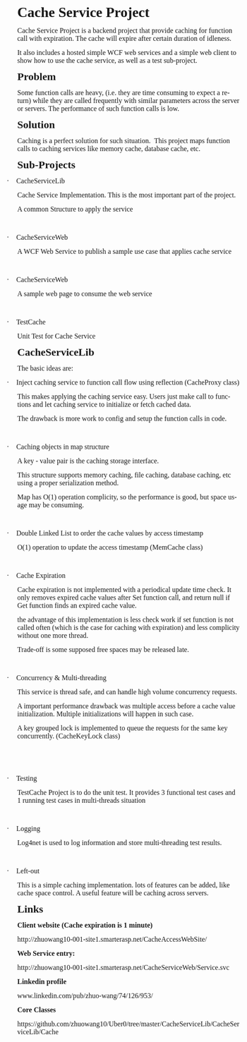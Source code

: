 <html>

<head>
<meta http-equiv=Content-Type content="text/html; charset=gb2312">
<meta name=Generator content="Microsoft Word 12 (filtered)">
<style>

</style>

</head>

<body lang=EN-US link=blue vlink=purple>

<div class=WordSection1>

<p class=MsoNormal style='line-height:normal'><b><span style='font-size:24.0pt;
font-family:"Times New Roman","serif"'>Cache Service Project</span></b></p>

<p class=MsoNormal style='line-height:normal'><span style='font-size:12.0pt;
font-family:"Times New Roman","serif"'>Cache Service Project is a backend
project that provide caching for function call with expiration. The cache will
expire after certain duration of idleness.</span></p>

<p class=MsoNormal style='line-height:normal'><span style='font-size:12.0pt;
font-family:"Times New Roman","serif"'>It also includes a hosted simple WCF web
services and a simple web client to show how to use the cache service, as well
as a test sub-project.</span></p>

<p class=MsoNormal style='line-height:normal'><b><span style='font-size:18.0pt;
font-family:"Times New Roman","serif"'>Problem</span></b></p>

<p class=MsoNormal style='line-height:normal'><span style='font-size:12.0pt;
font-family:"Times New Roman","serif"'>Some function calls are heavy, (i.e.
they are time consuming to expect a return) while they are called frequently
with similar parameters across the server or servers. The performance of such
function calls is low.</span></p>

<p class=MsoNormal style='line-height:normal'><b><span style='font-size:18.0pt;
font-family:"Times New Roman","serif"'>Solution</span></b></p>

<p class=MsoNormal style='line-height:normal'><span style='font-size:12.0pt;
font-family:"Times New Roman","serif"'>Caching is a perfect solution for such
situation. &nbsp;This project maps function calls to caching services like
memory cache, database cache, etc.</span></p>

<p class=MsoNormal style='line-height:normal'><b><span style='font-size:18.0pt;
font-family:"Times New Roman","serif"'>Sub-Projects</span></b></p>

<p class=MsoListParagraphCxSpFirst style='text-indent:-.25in;line-height:normal'><span
style='font-size:12.0pt;font-family:Symbol'>·<span style='font:7.0pt "Times New Roman"'>&nbsp;&nbsp;&nbsp;&nbsp;&nbsp;&nbsp;
</span></span><span style='font-size:12.0pt;font-family:"Times New Roman","serif"'>CacheServiceLib</span></p>

<p class=MsoListParagraphCxSpMiddle style='line-height:normal'><span
style='font-size:12.0pt;font-family:"Times New Roman","serif"'>Cache Service
Implementation. This is the most important part of the project.</span></p>

<p class=MsoListParagraphCxSpMiddle style='line-height:normal'><span
style='font-size:12.0pt;font-family:"Times New Roman","serif"'>A common
Structure to apply the service</span></p>

<p class=MsoListParagraphCxSpMiddle style='line-height:normal'><span
style='font-size:12.0pt;font-family:"Times New Roman","serif"'>&nbsp;</span></p>

<p class=MsoListParagraphCxSpMiddle style='text-indent:-.25in;line-height:normal'><span
style='font-size:12.0pt;font-family:Symbol'>·<span style='font:7.0pt "Times New Roman"'>&nbsp;&nbsp;&nbsp;&nbsp;&nbsp;&nbsp;
</span></span><span style='font-size:12.0pt;font-family:"Times New Roman","serif"'>CacheServiceWeb</span></p>

<p class=MsoListParagraphCxSpMiddle style='line-height:normal'><span
style='font-size:12.0pt;font-family:"Times New Roman","serif"'>A WCF Web Service
to publish a sample use case that applies cache service</span></p>

<p class=MsoListParagraphCxSpMiddle style='line-height:normal'><span
style='font-size:12.0pt;font-family:"Times New Roman","serif"'>&nbsp;</span></p>

<p class=MsoListParagraphCxSpMiddle style='text-indent:-.25in;line-height:normal'><span
style='font-size:12.0pt;font-family:Symbol'>·<span style='font:7.0pt "Times New Roman"'>&nbsp;&nbsp;&nbsp;&nbsp;&nbsp;&nbsp;
</span></span><span style='font-size:12.0pt;font-family:"Times New Roman","serif"'>CacheServiceWeb</span></p>

<p class=MsoListParagraphCxSpMiddle style='line-height:normal'><span
style='font-size:12.0pt;font-family:"Times New Roman","serif"'>A sample web
page to consume the web service</span></p>

<p class=MsoListParagraphCxSpMiddle style='line-height:normal'><span
style='font-size:12.0pt;font-family:"Times New Roman","serif"'>&nbsp;</span></p>

<p class=MsoListParagraphCxSpMiddle style='text-indent:-.25in;line-height:normal'><span
style='font-size:12.0pt;font-family:Symbol'>·<span style='font:7.0pt "Times New Roman"'>&nbsp;&nbsp;&nbsp;&nbsp;&nbsp;&nbsp;
</span></span><span style='font-size:12.0pt;font-family:"Times New Roman","serif"'>TestCache</span></p>

<p class=MsoListParagraphCxSpLast style='line-height:normal'><span
style='font-size:12.0pt;font-family:"Times New Roman","serif"'>Unit Test for
Cache Service</span></p>

<p class=MsoNormal style='line-height:normal'><b><span style='font-size:18.0pt;
font-family:"Times New Roman","serif"'>CacheServiceLib</span></b></p>

<p class=MsoNormal style='line-height:normal'><span style='font-size:12.0pt;
font-family:"Times New Roman","serif"'>The basic ideas are:</span></p>

<p class=MsoListParagraphCxSpFirst style='text-indent:-.25in;line-height:normal'><span
style='font-size:12.0pt;font-family:Symbol'>·<span style='font:7.0pt "Times New Roman"'>&nbsp;&nbsp;&nbsp;&nbsp;&nbsp;&nbsp;
</span></span><span style='font-size:12.0pt;font-family:"Times New Roman","serif"'>Inject
caching service to function call flow using reflection (CacheProxy class)</span></p>

<p class=MsoListParagraphCxSpMiddle style='line-height:normal'><span
style='font-size:12.0pt;font-family:"Times New Roman","serif"'>This makes
applying the caching service easy. Users just make call to functions and let
caching service to initialize or fetch cached data.</span></p>

<p class=MsoListParagraphCxSpMiddle style='line-height:normal'><span
style='font-size:12.0pt;font-family:"Times New Roman","serif"'>The drawback is
more work to config and setup the function calls in code.</span></p>

<p class=MsoListParagraphCxSpMiddle style='line-height:normal'><span
style='font-size:12.0pt;font-family:"Times New Roman","serif"'>&nbsp;</span></p>

<p class=MsoListParagraphCxSpMiddle style='text-indent:-.25in;line-height:normal'><span
style='font-size:12.0pt;font-family:Symbol'>·<span style='font:7.0pt "Times New Roman"'>&nbsp;&nbsp;&nbsp;&nbsp;&nbsp;&nbsp;
</span></span><span style='font-size:12.0pt;font-family:"Times New Roman","serif"'>Caching
objects in map structure </span></p>

<p class=MsoListParagraphCxSpMiddle style='line-height:normal'><span
style='font-size:12.0pt;font-family:"Times New Roman","serif"'>A key - value
pair is the caching storage interface.</span></p>

<p class=MsoListParagraphCxSpMiddle style='line-height:normal'><span
style='font-size:12.0pt;font-family:"Times New Roman","serif"'>This structure
supports memory caching, file caching, database caching, etc using a proper
serialization method.</span></p>

<p class=MsoListParagraphCxSpMiddle style='line-height:normal'><span
style='font-size:12.0pt;font-family:"Times New Roman","serif"'>Map has O(1)
operation complicity, so the performance is good, but space usage may be
consuming.</span></p>

<p class=MsoListParagraphCxSpMiddle style='line-height:normal'><span
style='font-size:12.0pt;font-family:"Times New Roman","serif"'>&nbsp;</span></p>

<p class=MsoListParagraphCxSpMiddle style='text-indent:-.25in;line-height:normal'><span
style='font-size:12.0pt;font-family:Symbol'>·<span style='font:7.0pt "Times New Roman"'>&nbsp;&nbsp;&nbsp;&nbsp;&nbsp;&nbsp;
</span></span><span style='font-size:12.0pt;font-family:"Times New Roman","serif"'>Double
Linked List to order the cache values by access timestamp</span></p>

<p class=MsoListParagraphCxSpMiddle style='line-height:normal'><span
style='font-size:12.0pt;font-family:"Times New Roman","serif"'>O(1) operation
to update the access timestamp (MemCache class)</span></p>

<p class=MsoListParagraphCxSpMiddle style='line-height:normal'><span
style='font-size:12.0pt;font-family:"Times New Roman","serif"'>&nbsp;</span></p>

<p class=MsoListParagraphCxSpMiddle style='text-indent:-.25in;line-height:normal'><span
style='font-size:12.0pt;font-family:Symbol'>·<span style='font:7.0pt "Times New Roman"'>&nbsp;&nbsp;&nbsp;&nbsp;&nbsp;&nbsp;
</span></span><span style='font-size:12.0pt;font-family:"Times New Roman","serif"'>Cache
Expiration</span></p>

<p class=MsoListParagraphCxSpMiddle style='line-height:normal'><span
style='font-size:12.0pt;font-family:"Times New Roman","serif"'>Cache expiration
is not implemented with a periodical update time check. It only removes expired
cache values after Set function call, and return null if Get function finds an
expired cache value.</span></p>

<p class=MsoListParagraphCxSpMiddle style='line-height:normal'><span
style='font-size:12.0pt;font-family:"Times New Roman","serif"'>the advantage of
this implementation is less check work if set function is not called often
(which is the case for caching with expiration) and less complicity without one
more thread.</span></p>

<p class=MsoListParagraphCxSpMiddle style='line-height:normal'><span
style='font-size:12.0pt;font-family:"Times New Roman","serif"'>Trade-off is some
supposed free spaces may be released late.</span></p>

<p class=MsoListParagraphCxSpMiddle style='line-height:normal'><span
style='font-size:12.0pt;font-family:"Times New Roman","serif"'>&nbsp;</span></p>

<p class=MsoListParagraphCxSpMiddle style='text-indent:-.25in;line-height:normal'><span
style='font-size:12.0pt;font-family:Symbol'>·<span style='font:7.0pt "Times New Roman"'>&nbsp;&nbsp;&nbsp;&nbsp;&nbsp;&nbsp;
</span></span><span style='font-size:12.0pt;font-family:"Times New Roman","serif"'>Concurrency
&amp; Multi-threading</span></p>

<p class=MsoListParagraphCxSpMiddle style='line-height:normal'><span
style='font-size:12.0pt;font-family:"Times New Roman","serif"'>This service is
thread safe, and can handle high volume concurrency requests.</span></p>

<p class=MsoListParagraphCxSpMiddle style='line-height:normal'><span
style='font-size:12.0pt;font-family:"Times New Roman","serif"'>A important
performance drawback was multiple access before a cache value initialization.
Multiple initializations will happen in such case.</span></p>

<p class=MsoListParagraphCxSpMiddle style='line-height:normal'><span
style='font-size:12.0pt;font-family:"Times New Roman","serif"'>A key grouped
lock is implemented to queue the requests for the same key concurrently. (CacheKeyLock
class)</span></p>

<p class=MsoListParagraphCxSpMiddle style='line-height:normal'><span
style='font-size:12.0pt;font-family:"Times New Roman","serif"'>&nbsp;</span></p>

<p class=MsoListParagraphCxSpMiddle style='line-height:normal'><span
style='font-size:12.0pt;font-family:"Times New Roman","serif"'>&nbsp;</span></p>

<p class=MsoListParagraphCxSpMiddle style='text-indent:-.25in;line-height:normal'><span
style='font-size:12.0pt;font-family:Symbol'>·<span style='font:7.0pt "Times New Roman"'>&nbsp;&nbsp;&nbsp;&nbsp;&nbsp;&nbsp;
</span></span><span style='font-size:12.0pt;font-family:"Times New Roman","serif"'>Testing</span></p>

<p class=MsoListParagraphCxSpMiddle style='line-height:normal'><span
style='font-size:12.0pt;font-family:"Times New Roman","serif"'>TestCache
Project is to do the unit test. It provides 3 functional test cases and 1
running test cases in multi-threads situation</span></p>

<p class=MsoListParagraphCxSpMiddle style='line-height:normal'><span
style='font-size:12.0pt;font-family:"Times New Roman","serif"'>&nbsp;</span></p>

<p class=MsoListParagraphCxSpMiddle style='text-indent:-.25in;line-height:normal'><span
style='font-size:12.0pt;font-family:Symbol'>·<span style='font:7.0pt "Times New Roman"'>&nbsp;&nbsp;&nbsp;&nbsp;&nbsp;&nbsp;
</span></span><span style='font-size:12.0pt;font-family:"Times New Roman","serif"'>Logging</span></p>

<p class=MsoListParagraphCxSpMiddle style='line-height:normal'><span
style='font-size:12.0pt;font-family:"Times New Roman","serif"'>Log4net is used
to log information and store multi-threading test results.</span></p>

<p class=MsoListParagraphCxSpMiddle style='line-height:normal'><span
style='font-size:12.0pt;font-family:"Times New Roman","serif"'>&nbsp;</span></p>

<p class=MsoListParagraphCxSpMiddle style='text-indent:-.25in;line-height:normal'><span
style='font-size:12.0pt;font-family:Symbol'>·<span style='font:7.0pt "Times New Roman"'>&nbsp;&nbsp;&nbsp;&nbsp;&nbsp;&nbsp;
</span></span><span style='font-size:12.0pt;font-family:"Times New Roman","serif"'>Left-out</span></p>

<p class=MsoListParagraphCxSpLast style='line-height:normal'><span
style='font-size:12.0pt;font-family:"Times New Roman","serif"'>This is a simple
caching implementation. lots of features can be added, like cache space control.
A useful feature will be caching across servers.</span></p>

<p class=MsoNormal style='line-height:normal'><b><span style='font-size:18.0pt;
font-family:"Times New Roman","serif"'>Links</span></b></p>

<p class=MsoNormal style='line-height:normal'><b><span style='font-size:12.0pt;
font-family:"Times New Roman","serif"'>Client website (Cache expiration is 1
minute)</span></b></p>

<p class=MsoNormal style='line-height:normal'><span style='font-size:12.0pt;
font-family:"Times New Roman","serif"'>http://zhuowang10-001-site1.smarterasp.net/CacheAccessWebSite/</span></p>

<p class=MsoNormal style='line-height:normal'><b><span style='font-size:12.0pt;
font-family:"Times New Roman","serif"'>Web Service entry: </span></b></p>

<p class=MsoNormal style='line-height:normal'><span style='font-size:12.0pt;
font-family:"Times New Roman","serif"'>http://zhuowang10-001-site1.smarterasp.net/CacheServiceWeb/Service.svc</span></p>

<p class=MsoNormal style='line-height:normal'><b><span style='font-size:12.0pt;
font-family:"Times New Roman","serif"'>Linkedin profile</span></b></p>

<p class=MsoNormal style='line-height:normal'><span style='font-size:12.0pt;
font-family:"Times New Roman","serif"'>www.linkedin.com/pub/zhuo-wang/74/126/953/</span></p>

<p class=MsoNormal style='line-height:normal'><b><span style='font-size:12.0pt;
font-family:"Times New Roman","serif"'>Core Classes</span></b></p>

<p class=MsoNormal style='line-height:normal'><span style='font-size:12.0pt;
font-family:"Times New Roman","serif"'>https://github.com/zhuowang10/Uber0/tree/master/CacheServiceLib/CacheServiceLib/Cache</span></p>

<p class=MsoNormal style='line-height:normal'><span style='font-size:12.0pt;
font-family:"Times New Roman","serif"'>&nbsp;</span></p>

<p class=MsoNormal style='line-height:normal'><b><span style='font-size:18.0pt;
font-family:"Times New Roman","serif"'>&nbsp;</span></b></p>

<p class=MsoNormal>&nbsp;</p>

</div>

</body>

</html>
